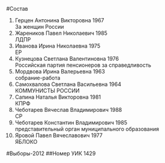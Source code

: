 #Состав
1. Герцен Антонина Викторовна 1967   
    За женщин России
2. Жареников Павел Николаевич 1985   
    ЛДПР
3. Иванова Ирина Николаевна 1975   
    ЕР
4. Кузнецова Светлана Валентиновна 1976   
    Российская партия пенсионеров за справедливость
5. Мордвова Ирина Валерьевна 1963   
    собрание-работа
6. Самохвалова Светлана Васильевна 1964   
    КОММУНИСТЫ РОССИИ
7. Сапина Наталья Викторовна 1981   
    КПРФ
8. Чеботарев Вячеслав Владимирович 1988   
    СР
9. Чеботарев Константин Владимирович 1985   
    представительный орган муниципального образования
10. Яровой Павел Вячеславович 1977   
    ЯБЛОКО

#Выборы-2012
##Номер УИК
1429